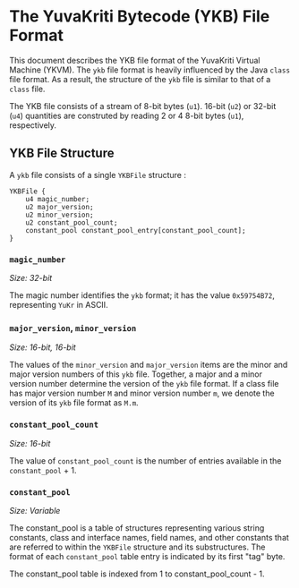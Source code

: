# The YuvaKriti Bytecode (YKB) File Format

This document describes the YKB file format of the YuvaKriti Virtual Machine (YKVM). The `ykb` file format is heavily influenced by the Java `class` file format. As a result, the structure of the `ykb` file is similar to that of a `class` file.

The YKB file consists of a stream of 8-bit bytes (`u1`). 16-bit (`u2`) or 32-bit (`u4`) quantities are construted by reading 2 or 4 8-bit bytes (`u1`), respectively.

## YKB File Structure

A `ykb` file consists of a single `YKBFile` structure :

```
YKBFile {
    u4 magic_number;
    u2 major_version;
    u2 minor_version;
    u2 constant_pool_count;
    constant_pool constant_pool_entry[constant_pool_count];
}
```

### `magic_number`

_Size: 32-bit_

The magic number identifies the `ykb` format; it has the value `0x59754B72`, representing `YuKr` in ASCII.

### `major_version`, `minor_version`

_Size: 16-bit, 16-bit_

The values of the `minor_version` and `major_version` items are the minor
and major version numbers of this `ykb` file. Together, a major and a minor
version number determine the version of the `ykb` file format. If a class file
has major version number `M` and minor version number `m`, we denote the version
of its `ykb` file format as `M.m`.


### `constant_pool_count`

_Size: 16-bit_

The value of `constant_pool_count` is the number of entries available in the `constant_pool` + 1.

### `constant_pool`

_Size: Variable_

The constant_pool is a table of structures representing various string
constants, class and interface names, field names, and other constants that are
referred to within the `YKBFile` structure and its substructures. The format of
each `constant_pool` table entry is indicated by its first "tag" byte.

The constant_pool table is indexed from 1 to constant_pool_count - 1.